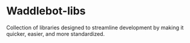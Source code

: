 # Waddlebot-libs
Collection of libraries designed to streamline development by making it quicker, easier, and more standardized.
